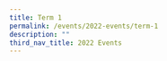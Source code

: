 ```yaml
---
title: Term 1
permalink: /events/2022-events/term-1
description: ""
third_nav_title: 2022 Events
---
```

